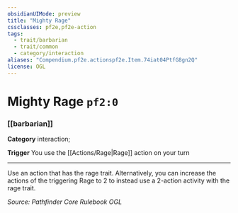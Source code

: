 ```yaml
---
obsidianUIMode: preview
title: "Mighty Rage"
cssclasses: pf2e,pf2e-action
tags:
  - trait/barbarian
  - trait/common
  - category/interaction
aliases: "Compendium.pf2e.actionspf2e.Item.74iat04PtfG8gn2Q"
license: OGL
---
```

# Mighty Rage `pf2:0`

### [[barbarian]]

**Category** interaction; 




**Trigger** You use the [[Actions/Rage|Rage]] action on your turn

* * *

Use an action that has the rage trait. Alternatively, you can increase the actions of the triggering Rage to 2 to instead use a 2-action activity with the rage trait.

*Source: Pathfinder Core Rulebook*
*OGL*
